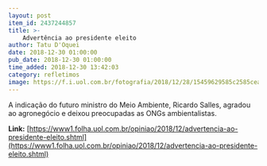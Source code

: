```yaml
---
layout: post
item_id: 2437244857
title: >-
    Advertência ao presidente eleito
author: Tatu D'Oquei
date: 2018-12-30 01:00:00
pub_date: 2018-12-30 01:00:00
time_added: 2018-12-30 13:42:03
category: refletimos
image: https://f.i.uol.com.br/fotografia/2018/12/28/15459629585c2585cead7ba_1545962958_3x2_xl.jpg
---
```


A indicação do futuro ministro do Meio Ambiente, Ricardo Salles, agradou ao agronegócio e deixou preocupadas as ONGs ambientalistas.

**Link:** [https://www1.folha.uol.com.br/opiniao/2018/12/advertencia-ao-presidente-eleito.shtml](https://www1.folha.uol.com.br/opiniao/2018/12/advertencia-ao-presidente-eleito.shtml)

